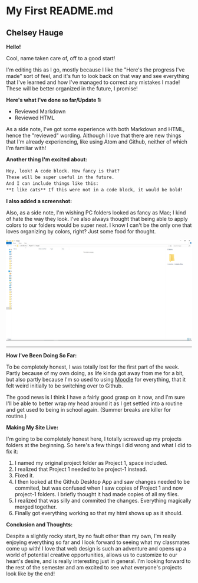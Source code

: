 # My First README.md

## Chelsey Hauge

**Hello!**

Cool, name taken care of, off to a good start!

I'm editing this as I go, mostly because I like the "Here's the progress I've made" sort of feel, and it's fun to look back on that way and see everything that I've learned and how I've managed to correct any mistakes I made! These will be better organized in the future, I promise!

**Here's what I've done so far/Update 1:**

- Reviewed Markdown
- Reviewed HTML

As a side note, I've got some experience with both Markdown and HTML, hence the "reviewed" wording. Although I love that there are new things that I'm already experiencing, like using Atom and Github, neither of which I'm familiar with!

**Another thing I'm excited about:**

```markdown
Hey, look! A code block. How fancy is that?
These will be super useful in the future.
And I can include things like this:
**I like cats** If this were not in a code block, it would be bold!
```

**I also added a screenshot:**

Also, as a side note, I'm wishing PC folders looked as fancy as Mac; I kind of hate the way they look. I've also always thought that being able to apply colors to our folders would be super neat. I know I can't be the only one that loves organizing by colors, right? Just some food for thought.

![Screenshot of my directory](./images/screenshot-1.png)

---
**How I've Been Doing So Far:**

To be completely honest, I was totally lost for the first part of the week. Partly because of my own doing, as life kinda got away from me for a bit, but also partly because I'm so used to using [Moodle](http://moodle.umt.edu) for everything, that it felt weird initially to be switching over to Github.

The good news is I think I have a fairly good grasp on it now, and I'm sure I'll be able to better wrap my head around it as I get settled into a routine and get used to being in school again. (Summer breaks are killer for routine.)

**Making My Site Live:**

I'm going to be completely honest here, I totally screwed up my projects folders at the beginning. So here's a few things I did wrong and what I did to fix it:

1. I named my original project folder as Project 1, space included.
2. I realized that Project 1 needed to be project-1 instead.
3. Fixed it.
4. I then looked at the Github Desktop App and saw changes needed to be commited, but was confused when I saw copies of Project 1 and now project-1 folders. I briefly thought it had made copies of all my files.
5. I realized that was silly and commited the changes. Everything magically merged together.
6. Finally got everything working so that my html shows up as it should.

**Conclusion and Thoughts:**

Despite a slightly rocky start, by no fault other than my own, I'm really enjoying everything so far and I look forward to seeing what my classmates come up with! I love that web design is such an adventure and opens up a world of potential creative opportunities, allows us to customize to our heart's desire, and is really interesting just in general. I'm looking forward to the rest of the semester and am excited to see what everyone's projects look like by the end!
